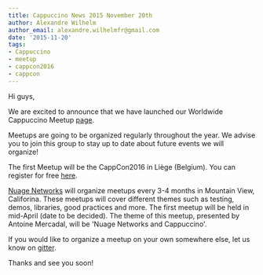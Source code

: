 ```yaml
---
title: Cappuccino News 2015 November 20th
author: Alexandre Wilhelm
author_email: alexandre.wilhelmfr@gmail.com
date: '2015-11-20'
tags:
- Cappuccino
- meetup
- cappcon2016
- cappcon
---
```


Hi guys,

We are excited to announce that we have launched our Worldwide Cappuccino Meetup [page](http://www.meetup.com/World-Cappuccino-Meetup/).

Meetups are going to be organized regularly throughout the year. We advise you to join this group to stay up to date about future events we will organize!

The first Meetup will be the CappCon2016 in Liège (Belgium). You can register for free  [here](http://www.meetup.com/World-Cappuccino-Meetup/events/226898401/).

[Nuage Networks](http://www.nuagenetworks.net) will organize meetups every 3-4 months in Mountain View, Califorina. These meetups will cover different themes such as testing, demos, libraries, good practices and more. The first meetup will be held in mid-April (date to be decided). The theme of this meetup, presented by Antoine Mercadal, will be 'Nuage Networks and Cappuccino'.

If you would like to organize a meetup on your own somewhere else, let us know on [gitter](https://gitter.im/cappuccino/cappuccino).

Thanks and see you soon!
